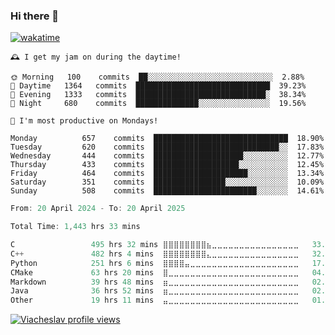 ### Hi there 👋

[![wakatime](https://wakatime.com/badge/user/018c696b-0bdf-43bb-ab77-72c32d0bf4fe.svg)](https://wakatime.com/@018c696b-0bdf-43bb-ab77-72c32d0bf4fe)

<!-- README-STATS:START -->

```
🕰️ I get my jam on during the daytime!

🌞 Morning  	100    commits	██░░░░░░░░░░░░░░░░░░░░░░░░░░░░	2.88%
🌆 Daytime  	1364   commits	██████████████████████████████	39.23%
🌃 Evening  	1333   commits	█████████████████████████████░	38.34%
🌙 Night    	680    commits	██████████████░░░░░░░░░░░░░░░░	19.56%
```

```
📅 I'm most productive on Mondays!

Monday      	657    commits	██████████████████████████████	18.90%
Tuesday     	620    commits	████████████████████████████░░	17.83%
Wednesday   	444    commits	████████████████████░░░░░░░░░░	12.77%
Thursday    	433    commits	███████████████████░░░░░░░░░░░	12.45%
Friday      	464    commits	█████████████████████░░░░░░░░░	13.34%
Saturday    	351    commits	████████████████░░░░░░░░░░░░░░	10.09%
Sunday      	508    commits	███████████████████████░░░░░░░	14.61%
```

<!-- README-STATS:END -->

<!--START_SECTION:waka-->

```C
From: 20 April 2024 - To: 20 April 2025

Total Time: 1,443 hrs 33 mins

C                 495 hrs 32 mins ⣿⣿⣿⣿⣿⣿⣿⣿⣦⣀⣀⣀⣀⣀⣀⣀⣀⣀⣀⣀⣀⣀⣀⣀⣀   33.88 %
C++               482 hrs 4 mins  ⣿⣿⣿⣿⣿⣿⣿⣿⣄⣀⣀⣀⣀⣀⣀⣀⣀⣀⣀⣀⣀⣀⣀⣀⣀   32.96 %
Python            251 hrs 6 mins  ⣿⣿⣿⣿⣤⣀⣀⣀⣀⣀⣀⣀⣀⣀⣀⣀⣀⣀⣀⣀⣀⣀⣀⣀⣀   17.17 %
CMake             63 hrs 20 mins  ⣿⣀⣀⣀⣀⣀⣀⣀⣀⣀⣀⣀⣀⣀⣀⣀⣀⣀⣀⣀⣀⣀⣀⣀⣀   04.33 %
Markdown          39 hrs 48 mins  ⣶⣀⣀⣀⣀⣀⣀⣀⣀⣀⣀⣀⣀⣀⣀⣀⣀⣀⣀⣀⣀⣀⣀⣀⣀   02.72 %
Java              36 hrs 52 mins  ⣶⣀⣀⣀⣀⣀⣀⣀⣀⣀⣀⣀⣀⣀⣀⣀⣀⣀⣀⣀⣀⣀⣀⣀⣀   02.52 %
Other             19 hrs 11 mins  ⣤⣀⣀⣀⣀⣀⣀⣀⣀⣀⣀⣀⣀⣀⣀⣀⣀⣀⣀⣀⣀⣀⣀⣀⣀   01.31 %
```

<!--END_SECTION:waka-->

[![Viacheslav profile views](https://u8views.com/api/v1/github/profiles/25109435/views/day-week-month-total-count.svg)](https://u8views.com/github/Mcublog)
